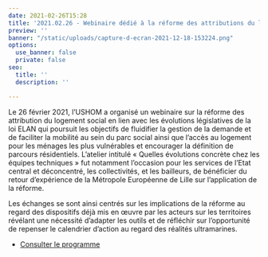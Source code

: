 ```yaml
---
date: 2021-02-26T15:28
title: '2021.02.26 - Webinaire dédié à la réforme des attributions du logement social '
preview: ''
banner: "/static/uploads/capture-d-ecran-2021-12-18-153224.png"
options:
  use_banner: false
  private: false
seo:
  title: ''
  description: ''

---
```

Le 26 février 2021, l’USHOM a organisé un webinaire sur la réforme des attribution du logement social en lien avec les évolutions législatives de la loi ELAN qui poursuit les objectifs de fluidifier la gestion de la demande et de faciliter la mobilité au sein du parc social ainsi que l’accès au logement pour les ménages les plus vulnérables et encourager la définition de parcours résidentiels. L’atelier intitulé « Quelles évolutions concrète chez les équipes techniques » fut notamment l’occasion pour les services de l’Etat central et déconcentré, les collectivités, et les bailleurs, de bénéficier du retour d’expérience de la Métropole Européenne de Lille sur l’application de la réforme.

Les échanges se sont ainsi centrés sur les implications de la réforme au regard des dispositifs déjà mis en œuvre par les acteurs sur les territoires révélant une nécessité d’adapter les outils et de réfléchir sur l’opportunité de repenser le calendrier d’action au regard des réalités ultramarines.

* [Consulter le programme ](/static/uploads/site-webinaire-reforme-des-attributions-programme.pdf)